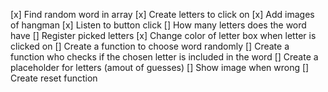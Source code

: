 
[x] Find random word in array 
[x] Create letters to click on
[x] Add images of hangman
[x] Listen to button click
[] How many letters does the word have
[] Register picked letters
[x] Change color of letter box when letter is clicked on
[] Create a function to choose word randomly
[] Create a function who checks if the chosen letter is included in the word
[] Create a placeholder for letters (amout of guesses)
[] Show image when wrong
[] Create reset function
